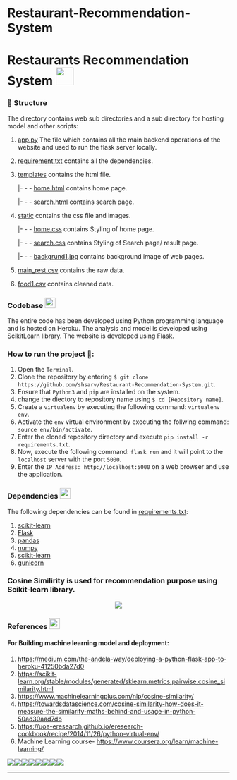 # Restaurant-Recommendation-System
# Restaurants Recommendation System  <img src="https://image.flaticon.com/icons/png/512/52/52172.png" width="40px">



### 📂 Structure

The directory contains web sub directories and a sub directory for hosting model and other scripts:

1. [app.py](https://github.com/Salman-id85/Restaurant-Recommendation-System/blob/main/app.py) The file which contains all the main backend operations of the website and used to run the flask server locally.
   
2. [requirement.txt](https://github.com/Salman-id85/Restaurant-Recommendation-System/blob/main/requirements.txt) contains all the dependencies.

3. [templates]([https://github.com/shsarv/Restaurant-Recommendation-System/blob/main/templates](https://github.com/Salman-id85/Restaurant-Recommendation-System/tree/main/templates)) contains the html file.

      |- - - [home.html]([https://github.com/shsarv/Restaurant-Recommendation-System/blob/main/templates/home.htm](https://github.com/Salman-id85/Restaurant-Recommendation-System/blob/main/templates/home.html)l) contains home page.
      
      |- - - [search.html]([https://github.com/shsarv/Restaurant-Recommendation-System/blob/main/templates/search.html](https://github.com/Salman-id85/Restaurant-Recommendation-System/blob/main/templates/search.html)) contains search page.

4. [static]([https://github.com/shsarv/Restaurant-Recommendation-System/blob/main/static](https://github.com/Salman-id85/Restaurant-Recommendation-System/tree/main/static)) contains the css file and images.

      |- - - [home.css]([https://github.com/shsarv/Restaurant-Recommendation-System/blob/main/static/home.css](https://github.com/Salman-id85/Restaurant-Recommendation-System/blob/main/static/home.css)) contains Styling of home page.
      
      |- - - [search.css]([https://github.com/shsarv/Restaurant-Recommendation-System/blob/main/static/search.css](https://github.com/Salman-id85/Restaurant-Recommendation-System/blob/main/static/search.css)) contains Styling of Search page/ result page.
      
      |- - - [backgrund1.jpg]([https://github.com/shsarv/Restaurant-Recommendation-System/blob/main/static/background1.jpg](https://github.com/Salman-id85/Restaurant-Recommendation-System/blob/main/static/background.jpg)) contains background image of web pages.

5. [main_rest.csv](https://github.com/Salman-id85/Restaurant-Recommendation-System/blob/main/main_rest.csv) contains the raw data.

6. [food1.csv](https://github.com/Salman-id85/Restaurant-Recommendation-System/blob/main/food1.csv) contains cleaned data.
  
### Codebase <img src="https://www.flaticon.com/svg/static/icons/svg/3565/3565585.svg" width="24px">

The entire code has been developed using Python programming language and is hosted on Heroku. The analysis and model is developed using ScikitLearn library. The website is developed using Flask. 

### How to run the project 🚀:

  1. Open the `Terminal`.
  2. Clone the repository by entering `$ git clone https://github.com/shsarv/Restaurant-Recommendation-System.git`.
  3. Ensure that `Python3` and `pip` are installed on the system.
  4. change the diectory to repository name using  `$ cd [Repository name]`.
  4. Create a `virtualenv` by executing the following command: `virtualenv env`.
  5. Activate the `env` virtual environment by executing the follwing command: `source env/bin/activate`.
  6. Enter the cloned repository directory and execute `pip install -r requirements.txt`.
  7. Now, execute the following command: `flask run` and it will point to the `localhost` server with the port `5000`.
  8. Enter the `IP Address: http://localhost:5000` on a web browser and use the application.
  
### Dependencies <img src="https://www.flaticon.com/svg/static/icons/svg/2621/2621122.svg" width="24px">

The following dependencies can be found in [requirements.txt](https://github.com/shsarv/Restaurant-Recommendation-System/blob/main/requirements.txt):

  1. [scikit-learn](https://scikit-learn.org/)
  2. [Flask](https://palletsprojects.com/p/flask/)
  3. [pandas](https://pandas.pydata.org/)
  4. [numpy](http://www.numpy.org/)
  5. [scikit-learn](https://scikit-learn.org/stable/index.html)
  6. [gunicorn](https://gunicorn.org/)
  
### Cosine Similirity is used for recommendation purpose using Scikit-learn library.


<center><img src=https://encrypted-tbn0.gstatic.com/images?q=tbn%3AANd9GcRa3ATcSqTT8I671rT7KAjWSDoAq70w6nDStA&usqp=CAU"></center>


### References <img src="https://www.flaticon.com/svg/static/icons/svg/1420/1420886.svg" width="24px">
#### For Building machine learning model and deployment:
1. https://medium.com/the-andela-way/deploying-a-python-flask-app-to-heroku-41250bda27d0
2. https://scikit-learn.org/stable/modules/generated/sklearn.metrics.pairwise.cosine_similarity.html
3. https://www.machinelearningplus.com/nlp/cosine-similarity/
4. https://towardsdatascience.com/cosine-similarity-how-does-it-measure-the-similarity-maths-behind-and-usage-in-python-50ad30aad7db
5. https://uoa-eresearch.github.io/eresearch-cookbook/recipe/2014/11/26/python-virtual-env/
6. Machine Learning course- https://www.coursera.org/learn/machine-learning/








[![](https://sourcerer.io/fame/shsarv/shsarv/Restaurant-Recommendation-System/images/0)](https://sourcerer.io/fame/shsarv/shsarv/Restaurant-Recommendation-System/links/0)[![](https://sourcerer.io/fame/shsarv/shsarv/Restaurant-Recommendation-System/images/1)](https://sourcerer.io/fame/shsarv/shsarv/Restaurant-Recommendation-System/links/1)[![](https://sourcerer.io/fame/shsarv/shsarv/Restaurant-Recommendation-System/images/2)](https://sourcerer.io/fame/shsarv/shsarv/Restaurant-Recommendation-System/links/2)[![](https://sourcerer.io/fame/shsarv/shsarv/Restaurant-Recommendation-System/images/3)](https://sourcerer.io/fame/shsarv/shsarv/Restaurant-Recommendation-System/links/3)[![](https://sourcerer.io/fame/shsarv/shsarv/Restaurant-Recommendation-System/images/4)](https://sourcerer.io/fame/shsarv/shsarv/Restaurant-Recommendation-System/links/4)[![](https://sourcerer.io/fame/shsarv/shsarv/Restaurant-Recommendation-System/images/5)](https://sourcerer.io/fame/shsarv/shsarv/Restaurant-Recommendation-System/links/5)[![](https://sourcerer.io/fame/shsarv/shsarv/Restaurant-Recommendation-System/images/6)](https://sourcerer.io/fame/shsarv/shsarv/Restaurant-Recommendation-System/links/6)[![](https://sourcerer.io/fame/shsarv/shsarv/Restaurant-Recommendation-System/images/7)](https://sourcerer.io/fame/shsarv/shsarv/Restaurant-Recommendation-System/links/7)



<hr>
